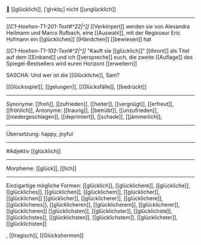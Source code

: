 🙂 [[glücklich]], [ˈɡlʏklɪç]
nicht [[unglücklich]]

---

_[[C1-Hoehen-T1-201-Text#^22|^]]_ [[Verkörpert]] werden sie von Alexandra Heilmann und Marco Rufbach, eine [[Auswahl]], mit der Regisseur Eric Hofmann ein [[glückliches]] [[Händchen]] [[bewiesen]] hat

_[[C1-Hoehen-T1-102-Text#^2|^]]_ "Kauft sie [[glücklich]]" [[thront]] als Titel auf dem [[Einband]] und ich [[verspreche]] euch, die zweite [[Auflage]] des Spiegel-Bestsellers wird euren Horizont [[erweitern]]

SASCHA: Und wer ist die [[Glückliche]], Sam?

[[Glücksspiel]], [[gelungen]], [[Glücksfälle]], [[bedrückt]]

---

Synonyme: [[froh]], [[zufrieden]], [[heiter]], [[vergnügt]], [[erfreut]], [[fröhlich]],
Antonyme: [[traurig]], [[betrübt]], [[unzufrieden]], [[niedergeschlagen]], [[deprimiert]], [[schade]], [[jämmerlich]],

---

Übersetzung:
happy, joyful

---

#Adjektiv [[glücklich]]

---

Morpheme:
[[glück]], [[lich]]

---

Einzigartige mögliche Formen:
[[glücklich]], [[glücklichere]], [[glückliche]], [[glückliches]], [[glücklichen]], [[glücklichem]], [[glücklicher]], [[glücklichen]]
[[glücklicher]], [[glücklicherer]], [[glücklichere]], [[glücklicheres]], [[glücklicheren]], [[glücklicherem]], [[glücklicherer]], [[glücklicheren]]
[[glücklichsten]], [[glücklichster]], [[glücklichste]], [[glücklichstes]], [[glücklichsten]], [[glücklichstem]], [[glücklichster]], [[glücklichsten]]

, [[tragisch]], [[Glückshormon]]
